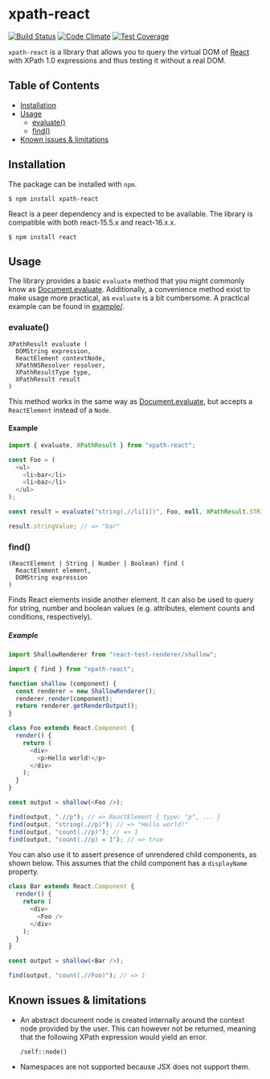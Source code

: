 # xpath-react

[![Build Status](https://travis-ci.org/badeball/xpath-react.svg?branch=master)](https://travis-ci.org/badeball/xpath-react)
[![Code Climate](https://codeclimate.com/github/badeball/xpath-react/badges/gpa.svg)](https://codeclimate.com/github/badeball/xpath-react)
[![Test Coverage](https://codeclimate.com/github/badeball/xpath-react/badges/coverage.svg)](https://codeclimate.com/github/badeball/xpath-react/coverage)

`xpath-react` is a library that allows you to query the virtual DOM of
[React][react] with XPath 1.0 expressions and thus testing it without a real
DOM.

## Table of Contents

[xpath-evaluator]: https://github.com/badeball/xpath-evaluator
[react]: https://facebook.github.io/react/

* [Installation](#installation)
* [Usage](#usage)
  * [evaluate()](#xpathevaluate)
  * [find()](#xpathutilsfind)
* [Known issues & limitations](#known-issues--limitations)

## Installation

The package can be installed with `npm`.

```
$ npm install xpath-react
```

React is a peer dependency and is expected to be available. The library is
compatible with both react-15.5.x and react-16.x.x.

```
$ npm install react
```

## Usage

The library provides a basic `evaluate` method that you might commonly know as
[Document.evaluate][document-evaluate]. Additionally, a convenience method
exist to make usage more practical, as `evaluate` is a bit cumbersome. A
practical example can be found in [example/][example].

[example]: example/

### evaluate()

```
XPathResult evaluate (
  DOMString expression,
  ReactElement contextNode,
  XPathNSResolver resolver,
  XPathResultType type,
  XPathResult result
)
```

This method works in the same way as [Document.evaluate][document-evaluate],
but accepts a `ReactElement` instead of a `Node`.

#### Example

```javascript
import { evaluate, XPathResult } from "xpath-react";

const Foo = (
  <ul>
    <li>bar</li>
    <li>baz</li>
  </ul>
);

const result = evaluate("string(.//li[1])", Foo, null, XPathResult.STRING_TYPE);

result.stringValue; // => "bar"
```

[document-evaluate]: https://developer.mozilla.org/en-US/docs/Web/API/Document/evaluate

### find()

```
(ReactElement | String | Number | Boolean) find (
  ReactElement element,
  DOMString expression
)
```

Finds React elements inside another element. It can also be used to query for
string, number and boolean values (e.g. attributes, element counts and
conditions, respectively).

##### Example

```javascript
import ShallowRenderer from "react-test-renderer/shallow";

import { find } from "xpath-react";

function shallow (component) {
  const renderer = new ShallowRenderer();
  renderer.render(component);
  return renderer.getRenderOutput();
}

class Foo extends React.Component {
  render() {
    return (
      <div>
        <p>Hello world!</p>
      </div>
    );
  }
}

const output = shallow(<Foo />);

find(output, ".//p"); // => ReactElement { type: "p", ... }
find(output, "string(.//p)"); // => "Hello world!"
find(output, "count(.//p)"); // => 1
find(output, "count(.//p) = 1"); // => true
```

You can also use it to assert presence of unrendered child components, as shown
below. This assumes that the child component has a `displayName` property.

```javascript
class Bar extends React.Component {
  render() {
    return (
      <div>
        <Foo />
      </div>
    );
  }
}

const output = shallow(<Bar />);

find(output, "count(.//Foo)"); // => 1
```

## Known issues & limitations

* An abstract document node is created internally around the context node
  provided by the user. This can however not be returned, meaning that the
  following XPath expression would yield an error.

  ```xpath
  /self::node()
  ```

* Namespaces are not supported because JSX does not support them.
